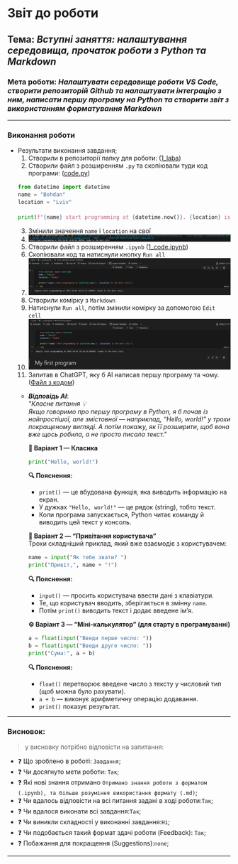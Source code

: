 # Звіт до роботи
## Тема: _Вступні заняття: налаштування середовища, прочаток роботи з Python та Markdown_
### Мета роботи: _Налаштувати середовище роботи VS Code, створити репозиторій Github та налаштувати інтеграцію з ним, написати першу програму на Python та створити звіт з використанням форматування Markdown_

---
### Виконання роботи
* Результати виконання завдання;
    1. Створили в репозиторії папку для роботи: ([1_laba](/1_laba/ ))
    1. Створили файл з розширенням ``.py`` та скопіювали туди код програми: ([code.py](./code.py))
    ```python
   from datetime import datetime
   name = "Bohdan"
   location = "Lviv"

   print(f"{name} start programming at {datetime.now()}. {location} is the best city!")
    ```
    3. Змінили значення ``name`` i ``location`` на свої
    1. ![alt text](./pictures/image1.png "first screenshot")
    1. Створили файл з розширенням ``.ipynb`` ([1_code.ipynb](./1_code.ipynb))
    1. Скопіювали код та натиснули кнопку ``Run all``
    1. !["alt text"](./pictures/image2.png "second screenshot")
    1. Створили комірку з ``Markdown``
    1. Натиснули ``Run all``, потім змінили комірку за допомогою ``Edit cell``
    1. ![alt text](./pictures/image3.png ("third screenshot"))
    1. Запитав в ChatGPT, яку б АІ написав першу програму та чому. 
    ([Файл з кодом](ai_code.py))
    - **_Відповідь АІ_**:  
   *"Класне питання 💡  
   Якщо говоримо про першу програму в Python, я б почав із   найпростішої, але змістовної — наприклад, “Hello, world!” у трохи покращеному вигляді. А потім покажу, як її розширити, щоб вона вже щось робила, а не просто писала текст."*

      **🥇 Варіант 1 — Класика**
      ```python
      print("Hello, world!")
      ```
      **🔍 Пояснення:**
      - ``print()`` — це вбудована функція, яка виводить інформацію на екран.
      - У дужках ``"Hello, world!"`` — це рядок (string), тобто текст.
      - Коли програма запускається, Python читає команду й виводить цей текст у консоль.   

      **🧠 Варіант 2 — “Привітання користувача”**  
      Трохи складніший приклад, який вже взаємодіє з користувачем:
      ```python
      name = input("Як тебе звати? ")
      print("Привіт,", name + "!")
      ```
      **🔍 Пояснення:**
      - ``input()`` — просить користувача ввести дані з клавіатури.
      - Те, що користувач вводить, зберігається в змінну ``name``.
      - Потім ``print()`` виводить текст і додає введене ім’я.

      **⚙️ Варіант 3 — “Міні-калькулятор” (для старту в програмуванні)**
      ```python
      a = float(input("Введи перше число: "))
      b = float(input("Введи друге число: "))
      print("Сума:", a + b)
      ```
      **🔍 Пояснення:**
      - ``float()`` перетворює введене число з тексту у числовий тип (щоб можна було рахувати).
      - ``a + b`` — виконує арифметичну операцію додавання.
      - ``print()`` показує результат.
---
### Висновок:
> у висновку потрібно відповісти на запитання:

- :question: Що зроблено в роботі: ``Завдання``;
- :question: Чи досягнуто мети роботи: ``Так``;
- :question: Які нові знання отримано ``Отримано знання роботи з форматом (.ipynb), та більше розуміння використання формату (.md)``;
- :question: Чи вдалось відповісти на всі питання задані в ході роботи:``Так``;
- :question: Чи вдалося виконати всі завдання:``Так``;
- :question: Чи виникли складності у виконанні завдання:``Ні``;
- :question: Чи подобається такий формат здачі роботи (Feedback): ``Так``;
- :question: Побажання для покращення (Suggestions):``none``;

---